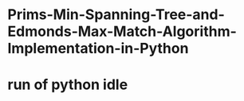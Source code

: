 # Prims-Min-Spanning-Tree-and-Edmonds-Max-Match-Algorithm-Implementation-in-Python
# run of python idle
